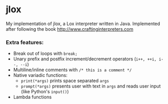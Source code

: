# jlox
My implementation of jlox, a Lox interpreter written in Java. Implemented after following the book http://www.craftinginterpreters.com

### Extra features:
* Break out of loops with ```break;```
* Unary prefix and postfix increment/decrement operators (```i++, ++i, i--, --i```)
* Multiline/inline comments with ```/* this is a comment */```
* Native variadic functions:
  * ```print(*args)``` prints space separated ```args```
  * ```prompt(*args)``` presents user with text in ```args``` and reads user input (like Python's ```input()```)
* Lambda functions